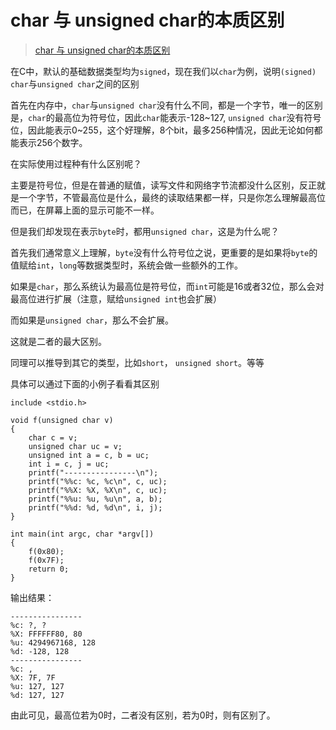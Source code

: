 # char 与 unsigned char的本质区别

> [char 与 unsigned char的本质区别](https://www.cnblogs.com/qytan36/archive/2010/09/27/1836569.html)

在C中，默认的基础数据类型均为`signed`，现在我们以`char`为例，说明`(signed) char`与`unsigned char`之间的区别 

首先在内存中，`char`与`unsigned char`没有什么不同，都是一个字节，唯一的区别是，`char`的最高位为符号位，因此`char`能表示-128~127, `unsigned char`没有符号位，因此能表示0~255，这个好理解，8个bit，最多256种情况，因此无论如何都能表示256个数字。

在实际使用过程种有什么区别呢？

主要是符号位，但是在普通的赋值，读写文件和网络字节流都没什么区别，反正就是一个字节，不管最高位是什么，最终的读取结果都一样，只是你怎么理解最高位而已，在屏幕上面的显示可能不一样。

但是我们却发现在表示`byte`时，都用`unsigned char`，这是为什么呢？

首先我们通常意义上理解，`byte`没有什么符号位之说，更重要的是如果将`byte`的值赋给`int`，`long`等数据类型时，系统会做一些额外的工作。

如果是`char`，那么系统认为最高位是符号位，而`int`可能是16或者32位，那么会对最高位进行扩展（注意，赋给`unsigned int`也会扩展）

而如果是`unsigned char`，那么不会扩展。

这就是二者的最大区别。

同理可以推导到其它的类型，比如`short`， `unsigned short`。等等

具体可以通过下面的小例子看看其区别


```
include <stdio.h>

void f(unsigned char v)
{
    char c = v;
    unsigned char uc = v;
    unsigned int a = c, b = uc;
    int i = c, j = uc;
    printf("----------------\n");
    printf("%%c: %c, %c\n", c, uc);
    printf("%%X: %X, %X\n", c, uc);
    printf("%%u: %u, %u\n", a, b);
    printf("%%d: %d, %d\n", i, j);
}

int main(int argc, char *argv[])
{
    f(0x80);
    f(0x7F); 
    return 0;
}
```

输出结果：

```
----------------
%c: ?, ?
%X: FFFFFF80, 80
%u: 4294967168, 128
%d: -128, 128
----------------
%c: , 
%X: 7F, 7F
%u: 127, 127
%d: 127, 127
```

由此可见，最高位若为0时，二者没有区别，若为0时，则有区别了。

